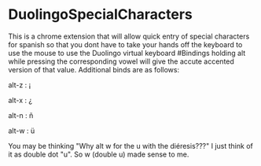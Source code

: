 # DuolingoSpecialCharacters
This is a chrome extension that will allow quick entry of special characters for spanish so that you dont have to take your hands off the keyboard to use the mouse to use the Duolingo virtual keyboard
#Bindings
 holding alt while pressing the corresponding vowel will give the accute accented version of that value. Additional binds are as follows:

alt-z : ¡

alt-x : ¿

alt-n : ñ

alt-w : ü
 
 You may be thinking "Why alt w for the u with the diéresis???" I just think of it as double dot "u". So w (double <dot> u) made sense to me.
 
